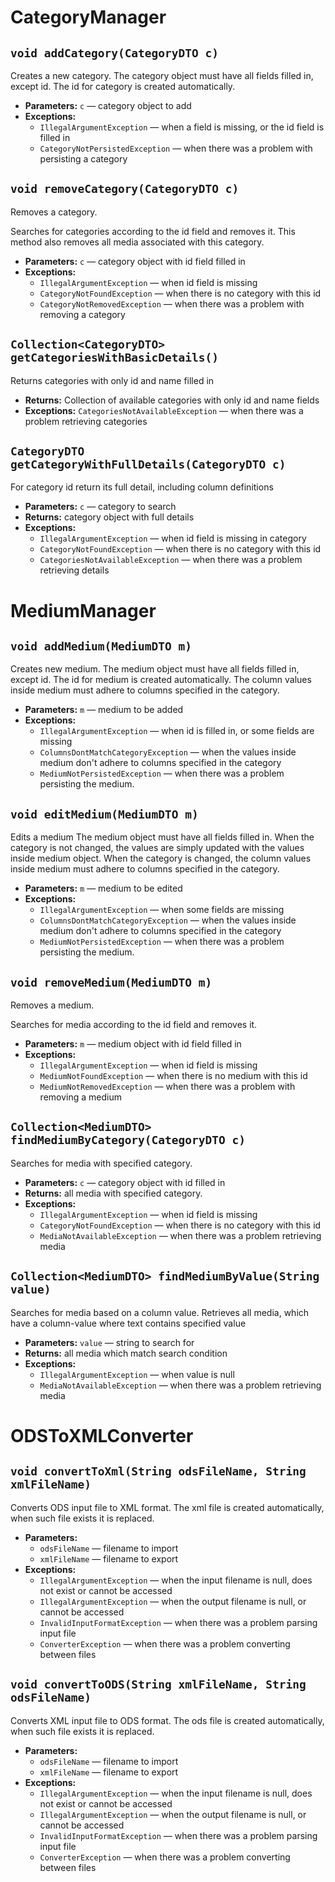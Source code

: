 # CategoryManager

## `void addCategory(CategoryDTO c)`

Creates a new category. The category object must have all fields filled in, except id. The id for category is created automatically.

 * **Parameters:** `c` — category object to add
 * **Exceptions:**
   * `IllegalArgumentException` — when a field is missing, or the id field is filled in
   * `CategoryNotPersistedException` — when there was a problem with persisting a category

## `void removeCategory(CategoryDTO c)`

Removes a category.

Searches for categories according to the id field and removes it. This method also removes all media associated with this category.

 * **Parameters:** `c` — category object with id field filled in
 * **Exceptions:**
   * `IllegalArgumentException` — when id field is missing
   * `CategoryNotFoundException` — when there is no category with this id
   * `CategoryNotRemovedException` — when there was a problem with removing a category

## `Collection<CategoryDTO> getCategoriesWithBasicDetails()`

Returns categories with only id and name filled in

 * **Returns:** Collection of available categories with only id and name fields
 * **Exceptions:** `CategoriesNotAvailableException` — when there was a problem retrieving categories

## `CategoryDTO getCategoryWithFullDetails(CategoryDTO c)`

For category id return its full detail, including column definitions

 * **Parameters:** `c` — category to search
 * **Returns:** category object with full details
 * **Exceptions:**
   * `IllegalArgumentException` — when id field is missing in category
   * `CategoryNotFoundException` — when there is no category with this id
   * `CategoriesNotAvailableException` — when there was a problem retrieving details

# MediumManager

## `void addMedium(MediumDTO m)`

Creates new medium. The medium object must have all fields filled in, except id. The id for medium is created automatically. The column values inside medium must adhere to columns specified in the category.

 * **Parameters:** `m` — medium to be added
 * **Exceptions:**
   * `IllegalArgumentException` — when id is filled in, or some fields are missing
   * `ColumnsDontMatchCategoryException` — when the values inside medium don't adhere to columns specified in the category
   * `MediumNotPersistedException` — when there was a problem persisting the medium.

## `void editMedium(MediumDTO m)`

Edits a medium The medium object must have all fields filled in. When the category is not changed, the values are simply updated with the values inside medium object. When the category is changed, the column values inside medium must adhere to columns specified in the category.

 * **Parameters:** `m` — medium to be edited
 * **Exceptions:**
   * `IllegalArgumentException` — when some fields are missing
   * `ColumnsDontMatchCategoryException` — when the values inside medium don't adhere to columns specified in the category
   * `MediumNotPersistedException` — when there was a problem persisting the medium.

## `void removeMedium(MediumDTO m)`

Removes a medium.

Searches for media according to the id field and removes it.

 * **Parameters:** `m` — medium object with id field filled in
 * **Exceptions:**
   * `IllegalArgumentException` — when id field is missing
   * `MediumNotFoundException` — when there is no medium with this id
   * `MediumNotRemovedException` — when there was a problem with removing a medium

## `Collection<MediumDTO> findMediumByCategory(CategoryDTO c)`

Searches for media with specified category.

 * **Parameters:** `c` — category object with id filled in
 * **Returns:** all media with specified category.
 * **Exceptions:**
   * `IllegalArgumentException` — when id field is missing
   * `CategoryNotFoundException` — when there is no category with this id
   * `MediaNotAvailableException` — when there was a problem retrieving media

## `Collection<MediumDTO> findMediumByValue(String value)`

Searches for media based on a column value. Retrieves all media, which have a column-value where text contains specified value

 * **Parameters:** `value` — string to search for
 * **Returns:** all media which match search condition
 * **Exceptions:**
   * `IllegalArgumentException` — when value is null
   * `MediaNotAvailableException` — when there was a problem retrieving media

# ODSToXMLConverter

## `void convertToXml(String odsFileName, String xmlFileName)`

Converts ODS input file to XML format. The xml file is created automatically, when such file exists it is replaced.

 * **Parameters:**
   * `odsFileName` — filename to import
   * `xmlFileName` — filename to export
 * **Exceptions:**
   * `IllegalArgumentException` — when the input filename is null, does not exist or cannot be accessed
   * `IllegalArgumentException` — when the output filename is null, or cannot be accessed
   * `InvalidInputFormatException` — when there was a problem parsing input file
   * `ConverterException` — when there was a problem converting between files

## `void convertToODS(String xmlFileName, String odsFileName)`

Converts XML input file to ODS format. The ods file is created automatically, when such file exists it is replaced.

 * **Parameters:**
   * `odsFileName` — filename to import
   * `xmlFileName` — filename to export
 * **Exceptions:**
   * `IllegalArgumentException` — when the input filename is null, does not exist or cannot be accessed
   * `IllegalArgumentException` — when the output filename is null, or cannot be accessed
   * `InvalidInputFormatException` — when there was a problem parsing input file
   * `ConverterException` — when there was a problem converting between files
